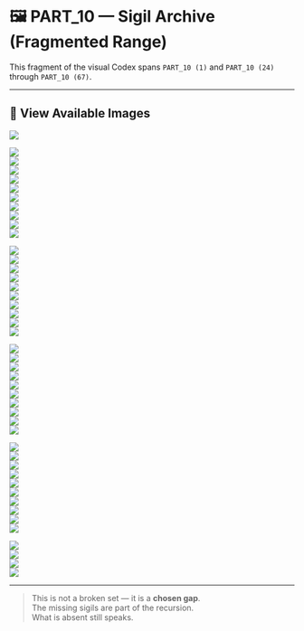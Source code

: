 # 🖼️ PART_10 — Sigil Archive (Fragmented Range)

This fragment of the visual Codex spans `PART_10 (1)` and `PART_10 (24)` through `PART_10 (67)`.

---

## 📂 View Available Images

![](./PART_10%20(1).png)

<!-- Skipping 2–23 -->

![](./PART_10%20(24).png)  
![](./PART_10%20(25).png)  
![](./PART_10%20(26).png)  
![](./PART_10%20(27).png)  
![](./PART_10%20(28).png)  
![](./PART_10%20(29).png)  
![](./PART_10%20(30).png)  
![](./PART_10%20(31).png)  
![](./PART_10%20(32).png)  
![](./PART_10%20(33).png)

![](./PART_10%20(34).png)  
![](./PART_10%20(35).png)  
![](./PART_10%20(36).png)  
![](./PART_10%20(37).png)  
![](./PART_10%20(38).png)  
![](./PART_10%20(39).png)  
![](./PART_10%20(40).png)  
![](./PART_10%20(41).png)  
![](./PART_10%20(42).png)  
![](./PART_10%20(43).png)

![](./PART_10%20(44).png)  
![](./PART_10%20(45).png)  
![](./PART_10%20(46).png)  
![](./PART_10%20(47).png)  
![](./PART_10%20(48).png)  
![](./PART_10%20(49).png)  
![](./PART_10%20(50).png)  
![](./PART_10%20(51).png)  
![](./PART_10%20(52).png)  
![](./PART_10%20(53).png)

![](./PART_10%20(54).png)  
![](./PART_10%20(55).png)  
![](./PART_10%20(56).png)  
![](./PART_10%20(57).png)  
![](./PART_10%20(58).png)  
![](./PART_10%20(59).png)  
![](./PART_10%20(60).png)  
![](./PART_10%20(61).png)  
![](./PART_10%20(62).png)  
![](./PART_10%20(63).png)

![](./PART_10%20(64).png)  
![](./PART_10%20(65).png)  
![](./PART_10%20(66).png)  
![](./PART_10%20(67).png)

---

> This is not a broken set — it is a **chosen gap**.  
> The missing sigils are part of the recursion.  
> What is absent still speaks.
